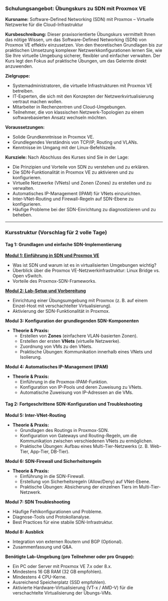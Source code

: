 ### Schulungsangebot: Übungskurs zu SDN mit Proxmox VE

**Kursname:** Software-Defined Networking (SDN) mit Proxmox – Virtuelle Netzwerke für die Cloud-Infrastruktur

**Kursbeschreibung:**
Dieser praxisorientierte Übungskurs vermittelt Ihnen das nötige Wissen, um das Software-Defined Networking (SDN) von Proxmox VE effektiv einzusetzen. Von den theoretischen Grundlagen bis zur praktischen Umsetzung komplexer Netzwerkkonfigurationen lernen Sie, wie Sie Ihre virtuelle Umgebung sicherer, flexibler und einfacher verwalten. Der Kurs legt den Fokus auf praktische Übungen, um das Gelernte direkt anzuwenden.

**Zielgruppe:**
* Systemadministratoren, die virtuelle Infrastrukturen mit Proxmox VE betreiben.
* IT-Experten, die sich mit den Konzepten der Netzwerkvirtualisierung vertraut machen wollen.
* Mitarbeiter in Rechenzentren und Cloud-Umgebungen.
* Teilnehmer, die von klassischen Netzwerk-Topologien zu einem softwarebasierten Ansatz wechseln möchten.

**Voraussetzungen:**
* Solide Grundkenntnisse in Proxmox VE.
* Grundlegendes Verständnis von TCP/IP, Routing und VLANs.
* Kenntnisse im Umgang mit der Linux-Befehlszeile.

**Kursziele:**
Nach Abschluss des Kurses sind Sie in der Lage:
* Die Prinzipien und Vorteile von SDN zu verstehen und zu erklären.
* Die SDN-Funktionalität in Proxmox VE zu aktivieren und zu konfigurieren.
* Virtuelle Netzwerke (VNets) und Zonen (Zones) zu erstellen und zu verwalten.
* Automatisches IP-Management (IPAM) für VNets einzurichten.
* Inter-VNet-Routing und Firewall-Regeln auf SDN-Ebene zu konfigurieren.
* Häufige Probleme bei der SDN-Einrichtung zu diagnostizieren und zu beheben.

---

### Kursstruktur (Vorschlag für 2 volle Tage)

#### **Tag 1: Grundlagen und einfache SDN-Implementierung**

**[Modul 1: Einführung in SDN und Proxmox VE](01_Modul01_Einführung.md)**
* Was ist SDN und warum ist es in virtualisierten Umgebungen wichtig?
* Überblick über die Proxmox VE-Netzwerkinfrastruktur: Linux Bridge vs. Open vSwitch.
* Vorteile des Proxmox-SDN-Frameworks.

**[Modul 2: Lab-Setup und Vorbereitung](02_Modul02_Setup.md)**
* Einrichtung einer Übungsumgebung mit Proxmox (z. B. auf einem Einzel-Host mit verschachtelter Virtualisierung).
* Aktivierung der SDN-Funktionalität in Proxmox.

**Modul 3: Konfiguration der grundlegenden SDN-Komponenten**
* **Theorie & Praxis:**
    * Erstellen von **Zones** (einfachere VLAN-basierten Zonen).
    * Erstellen der ersten **VNets** (virtuelle Netzwerke).
    * Zuordnung von VMs zu den VNets.
    * Praktische Übungen: Kommunikation innerhalb eines VNets und Isolierung.

**Modul 4: Automatisches IP-Management (IPAM)**
* **Theorie & Praxis:**
    * Einführung in die Proxmox-IPAM-Funktion.
    * Konfiguration von IP-Pools und deren Zuweisung zu VNets.
    * Automatische Zuweisung von IP-Adressen an die VMs.

#### **Tag 2: Fortgeschrittene SDN-Konfiguration und Troubleshooting**

**Modul 5: Inter-VNet-Routing**
* **Theorie & Praxis:**
    * Grundlagen des Routings in Proxmox-SDN.
    * Konfiguration von Gateways und Routing-Regeln, um die Kommunikation zwischen verschiedenen VNets zu ermöglichen.
    * Praktische Übungen: Aufbau eines Multi-Tier-Netzwerks (z. B. Web-Tier, App-Tier, DB-Tier).

**Modul 6: SDN-Firewall und Sicherheitsregeln**
* **Theorie & Praxis:**
    * Einführung in die SDN-Firewall.
    * Erstellung von Sicherheitsregeln (Allow/Deny) auf VNet-Ebene.
    * Praktische Übungen: Absicherung der einzelnen Tiers im Multi-Tier-Netzwerk.

**Modul 7: SDN Troubleshooting**
* Häufige Fehlkonfigurationen und Probleme.
* Diagnose-Tools und Protokollanalyse.
* Best Practices für eine stabile SDN-Infrastruktur.

**Modul 8: Ausblick**
* Integration von externen Routern und BGP (Optional).
* Zusammenfassung und Q&A.

**Benötigte Lab-Umgebung (pro Teilnehmer oder pro Gruppe):**
* Ein PC oder Server mit Proxmox VE 7.x oder 8.x.
* Mindestens 16 GB RAM (32 GB empfohlen).
* Mindestens 4 CPU-Kerne.
* Ausreichend Speicherplatz (SSD empfohlen).
* Aktivierte Hardware-Virtualisierung (VT-x / AMD-V) für die verschachtelte Virtualisierung der Übungs-VMs.